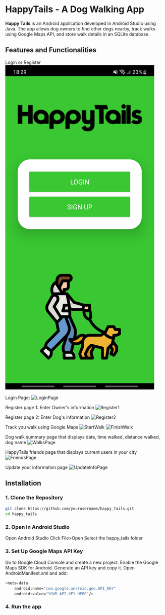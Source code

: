 # HappyTails - A Dog Walking App
**Happy Tails** is an Android application developed in Android Studio using Java. The app allows dog owners to find other dogs nearby, track walks using Google Maps API, and store walk details in an SQLite database.

## Features and Functionalities
Login or Register
![LaunchAppPage](Screenshot_20250208_182927_Happy_Tails.jpg)

Login Page:
![LoginPage](images/Screenshot_20250208_182931_Happy_Tails.jpg)

Register page 1: Enter Owner's information
![Register1](images/Screenshot_20250208_182927_Happy_Tails.jpg)

Register page 2: Enter Dog's information
![Register2](images/Screenshot_20250208_193436_Happy_Tails.jpg)

Track you walk using Google Maps
![StartWalk](images/Screenshot_20250208_182954_Happy_Tails.jpg)
![FinishWalk](images/Screenshot_20250205_164627_Happy_Tails.jpg)

Dog walk summary page that displays date, time walked, distance walked, dog name
![WalksPage](images/Screenshot_20250208_183131_Happy_Tails.jpg)

HappyTails friends page that displays current users in your city
![FriendsPage](images/Screenshot_20250208_190503_Happy_Tails.jpg)

Update your information page
![UpdateInfoPage](images/Screenshot_20250208_183211_Happy_Tails.jpg)

## Installation
### **1. Clone the Repository**  
```sh
git clone https://github.com/yourusername/happy_tails.git
cd happy_tails
```

### **2. Open in Android Studio**
Open Android Studio
Click File>Open
Select the happy_tails folder

### **3. Set Up Google Maps API Key**
Go to Google Cloud Console and create a new project.
Enable the Google Maps SDK for Android.
Generate an API key and copy it.
Open AndroidManifest.xml and add:
```sh
<meta-data
    android:name="com.google.android.geo.API_KEY"
    android:value="YOUR_API_KEY_HERE"/>
```

### **4. Run the app**
